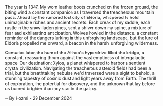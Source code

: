 
The year is 1347.  My worn leather boots crunched on the frozen ground, the biting wind a constant companion as I traversed the treacherous mountain pass.  Ahead lay the rumored lost city of Eldoria, whispered to hold unimaginable riches and ancient secrets.  Each creak of my saddle, each rustle in the snow-laden pines, sent a shiver down my spine, a mixture of fear and exhilarating anticipation.  Wolves howled in the distance, a constant reminder of the dangers lurking in this unforgiving landscape, but the lure of Eldoria propelled me onward, a beacon in the harsh, unforgiving wilderness.

Centuries later, the hum of the Althea's hyperdrive filled the bridge, a constant, reassuring thrum against the vast emptiness of intergalactic space.  Our destination: Xylos, a planet whispered to harbor a sentient crystal civilization.  Navigating the treacherous asteroid fields had been a trial, but the breathtaking nebulae we'd traversed were a sight to behold, a stunning tapestry of cosmic dust and light years away from Earth. The thrill of exploration, the potential for discovery, and the unknown that lay before us burned brighter than any star in the galaxy.

~ By Hozmi - 29 December 2024
